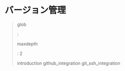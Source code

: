 バージョン管理
==============

> glob
>
> :   
>
> maxdepth
>
> :   2
>
> introduction github\_integration git\_ssh\_integration
